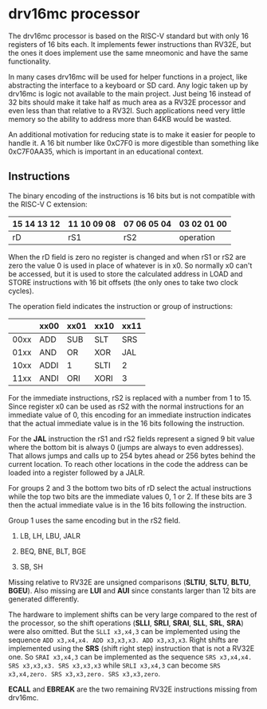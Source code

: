# drv16mc processor

The drv16mc processor is based on the RISC-V standard but with only 16 registers
of 16 bits each. It implements fewer instructions than RV32E, but the ones it
does implement use the same mneomonic and have the same functionality.

In many cases drv16mc will be used for helper functions in a project, like
abstracting the interface to a keyboard or SD card. Any logic taken up by drv16mc
is logic not available to the main project. Just being 16 instead of 32 bits
should make it take half as much area as a RV32E processor and even less than
that relative to a RV32I. Such applications need very little memory so the
ability to address more than 64KB would be wasted.

An additional motivation for reducing state is to make it easier for people
to handle it. A 16 bit number like 0xC7F0 is more digestible than something
like 0xC7F0AA35, which is important in an educational context.

## Instructions

The binary encoding of the instructions is 16 bits but is not compatible with the
RISC-V C extension:

| 15 14 13 12 | 11 10 09 08 | 07 06 05 04 | 03 02 01 00 |
|-------------|-------------|-------------|-------------|
| rD | rS1 | rS2 | operation |

When the rD field is
zero no register is changed and when rS1 or rS2 are zero the value 0 is used
in place of whatever is in x0. So normally x0 can't be accessed, but it is
used to store the calculated address in LOAD and STORE instructions with 16 bit
offsets (the only ones to take two clock cycles).

The operation field indicates the instruction or group of instructions:

|      | xx00 | xx01 | xx10 | xx11 |
|------|------|------|------|------|
| 00xx | ADD  | SUB  | SLT  | SRS  |
| 01xx | AND  | OR   | XOR  | JAL  |
| 10xx | ADDI | 1    | SLTI | 2    |
| 11xx | ANDI | ORI  | XORI | 3    |

For the immediate instructions, rS2 is replaced with a number from 1 to 15. Since
register x0 can be used as rS2 with the normal instructions for an immediate value
of 0, this encoding for an immediate instruction indicates that the actual immediate
value is in the 16 bits following the instruction.

For the **JAL** instruction the rS1 and rS2 fields represent a signed 9 bit value
where the bottom bit is always 0 (jumps are always to even addresses). That allows
jumps and calls up to 254 bytes ahead or 256 bytes behind the current location. To
reach other locations in the code the address can be loaded into a register followed
by a JALR.

For groups 2 and 3 the bottom two bits of rD select the actual instructions while the
top two bits are the immediate values 0, 1 or 2. If these bits are 3 then the actual
immediate value is in the 16 bits following the instruction.

Group 1 uses the same encoding but in the rS2 field.

1) LB, LH, LBU, JALR

2) BEQ, BNE, BLT, BGE

3) SB, SH

Missing relative to RV32E are unsigned comparisons (**SLTIU**, **SLTU**,
**BLTU**, **BGEU**). Also missing are  **LUI** and **AUI** since constants larger than
12 bits are generated differently.

The hardware to implement shifts can be very large compared to the rest of the
processor, so the shift operations (**SLLI**, **SRLI**, **SRAI**,
**SLL**, **SRL**, **SRA**) were also omitted. But the `SLLI x3,x4,3` can be
implemented using the sequence `ADD x3,x4,x4. ADD x3,x3,x3. ADD x3,x3,x3`.
Right shifts are implemented using the **SRS** (shift right step) instruction
that is not a RV32E one. So `SRAI x3,x4,3` can be implemented as the sequence
`SRS x3,x4,x4. SRS x3,x3,x3. SRS x3,x3,x3` while `SRLI x3,x4,3` can become
`SRS x3,x4,zero. SRS x3,x3,zero. SRS x3,x3,zero`.

**ECALL** and **EBREAK** are the two remaining RV32E instructions missing from drv16mc.


